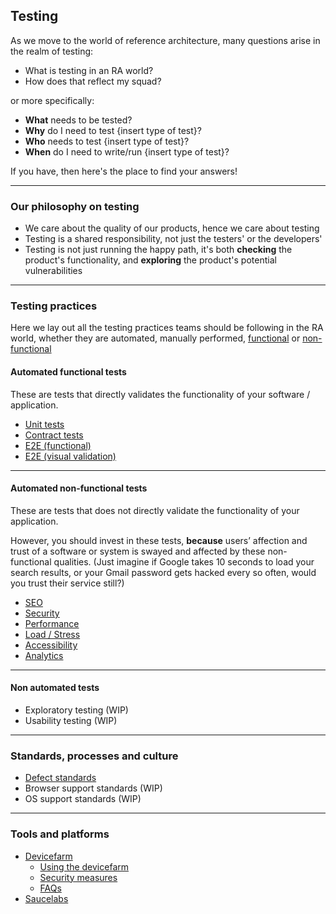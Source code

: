 ## Testing 

As we move to the world of reference architecture, many questions arise in the realm of testing:

- What is testing in an RA world?
- How does that reflect my squad?

or more specifically:

- **What** needs to be tested?
- **Why** do I need to test {insert type of test}?
- **Who** needs to test {insert type of test}?
- **When** do I need to write/run {insert type of test}?

If you have, then here's the place to find your answers!

---

### Our philosophy on testing

- We care about the quality of our products, hence we care about testing
- Testing is a shared responsibility, not just the testers' or the developers'
- Testing is not just running the happy path, it's both **checking** the product's functionality, and **exploring** the product's potential vulnerabilities

---
### Testing practices

Here we lay out all the testing practices teams should be following in the RA world, whether they are automated, manually performed, [functional][functional-testing] or [non-functional][non-functional-testing]

#### Automated functional tests

These are tests that directly validates the functionality of your software / application.

- [Unit tests][unit-tests]
- [Contract tests][contract-tests]
- [E2E (functional)][e2e-functional]
- [E2E (visual validation)][e2e-ui]

---

#### Automated non-functional tests

These are tests that does not directly validate the functionality of your application. 

However, you should invest in these tests, **because** users’ affection and trust of a software or system is swayed and affected by these non-functional qualities. (Just imagine if Google takes 10 seconds to load your search results, or your Gmail password gets hacked every so often, would you trust their service still?)

- [SEO][seo]
- [Security][security]
- [Performance][performance]
- [Load / Stress][load]
- [Accessibility][accessibility] 
- [Analytics][analytics]

---
#### Non automated tests

- Exploratory testing (WIP)
- Usability testing (WIP)

---

### Standards, processes and culture

- [Defect standards][defect-standards]
- Browser support standards (WIP)
- OS support standards (WIP)

---

### Tools and platforms
- [Devicefarm][devicefarm] 
  - [Using the devicefarm][devicefarming]
  - [Security measures][devicefarm-security]
  - [FAQs][devicefarm-faq]
- [Saucelabs][saucelabs]

[unit-tests]: functional/unit.md
[contract-tests]: functional/consumer-driven-contracts.md
[e2e-functional]: functional/e2e.md
[e2e-ui]:functional/visual-regression.md
[seo]: nonfunctional/seo.md
[security]: nonfunctional/security.md#
[performance]: nonfunctional/performance.md
[load]: nonfunctional/load.md
[accessibility]: nonfunctional/accessibility.md
[analytics]: nonfunctional/analytics.md

[functional-testing]: https://en.wikipedia.org/wiki/Functional_testing
[non-functional-testing]: https://en.wikipedia.org/wiki/Non-functional_testing

[devicefarm]: tools_platforms/devicefarm.md
[devicefarming]: tools_platforms/devicefarming.md
[devicefarm-faq]: tools_platforms/devicefarmfaq.md
[devicefarm-security]: tools_platforms/devicefarm-security.md

[saucelabs]: tools_platforms/saucelabs.md

[defect-standards]: standards/defect.md
